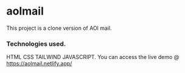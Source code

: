 # aolmail

This project is a clone version of AOl mail.

### Technologies used.

HTML CSS TAILWIND JAVASCRIPT.
You can access the live demo @ https://aolmail.netlify.app/
